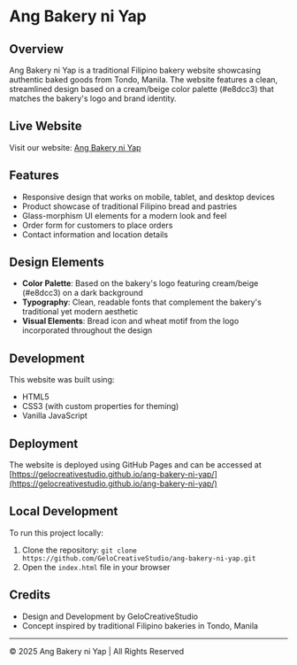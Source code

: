 # Ang Bakery ni Yap

## Overview
Ang Bakery ni Yap is a traditional Filipino bakery website showcasing authentic baked goods from Tondo, Manila. The website features a clean, streamlined design based on a cream/beige color palette (#e8dcc3) that matches the bakery's logo and brand identity.

## Live Website
Visit our website: [Ang Bakery ni Yap](https://gelocreativestudio.github.io/ang-bakery-ni-yap/)

## Features
- Responsive design that works on mobile, tablet, and desktop devices
- Product showcase of traditional Filipino bread and pastries
- Glass-morphism UI elements for a modern look and feel
- Order form for customers to place orders
- Contact information and location details

## Design Elements
- **Color Palette**: Based on the bakery's logo featuring cream/beige (#e8dcc3) on a dark background
- **Typography**: Clean, readable fonts that complement the bakery's traditional yet modern aesthetic
- **Visual Elements**: Bread icon and wheat motif from the logo incorporated throughout the design

## Development
This website was built using:
- HTML5
- CSS3 (with custom properties for theming)
- Vanilla JavaScript

## Deployment
The website is deployed using GitHub Pages and can be accessed at [https://gelocreativestudio.github.io/ang-bakery-ni-yap/](https://gelocreativestudio.github.io/ang-bakery-ni-yap/)

## Local Development
To run this project locally:
1. Clone the repository: `git clone https://github.com/GeloCreativeStudio/ang-bakery-ni-yap.git`
2. Open the `index.html` file in your browser

## Credits
- Design and Development by GeloCreativeStudio
- Concept inspired by traditional Filipino bakeries in Tondo, Manila

---

© 2025 Ang Bakery ni Yap | All Rights Reserved
